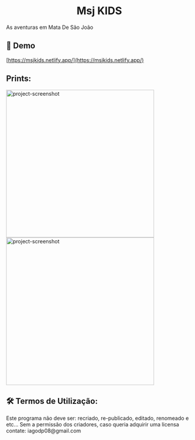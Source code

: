 <h1 align="center" id="title">Msj KIDS</h1>

<p id="description">As aventuras em Mata De São João</p>

<h2>🚀 Demo</h2>

[https://msjkids.netlify.app/](https://msjkids.netlify.app/)

<h2>Prints:</h2>

<img src="https://i.postimg.cc/ht17vqS4/Opera-Instant-neo-2025-01-13-163.png" alt="project-screenshot" width="400" height="400/">

<img src="https://i.postimg.cc/YCHbTknt/Opera-Instant-neo-2025-01-13-1.png" alt="project-screenshot" width="400" height="400/">

<h2>🛠️ Termos de Utilização:</h2>
Este programa não deve ser: recriado, re-publicado, editado, renomeado e etc... Sem a permissão dos criadores, caso queria adquirir uma licensa contate: iagodp08@gmail.com
